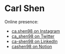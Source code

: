 # Carl Shen

Online presence:
- [ca.shen98 on Instagram](https://instagram.com/ca.shen98)
- [ca_shen98 on Twitter](https://twitter.com/ca_shen98)
- [ca-shen98 on LinkedIn](https://linkedin.com/in/ca-shen98)
- [cashen98 on Notion](https://cashen98.notion.site/About-ad2724dd10344347a243c519b0fb6187)
